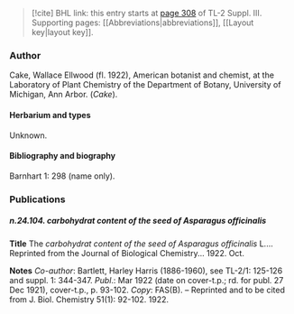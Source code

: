 > [!cite] BHL link: this entry starts at [page 308](https://www.biodiversitylibrary.org/item/103861#page/318/mode/1up) of TL-2 Suppl. III.
> Supporting pages: [[Abbreviations|abbreviations]], [[Layout key|layout key]].

### Author

Cake, Wallace Ellwood (fl. 1922), American botanist and chemist, at the Laboratory of Plant Chemistry of the Department of Botany, University of Michigan, Ann Arbor. (*Cake*).

#### Herbarium and types

Unknown.

#### Bibliography and biography

Barnhart 1: 298 (name only).

### Publications

##### n.24.104. carbohydrat content of the seed of Asparagus officinalis

**Title**
The *carbohydrat content of the seed of Asparagus officinalis* L.... Reprinted from the Journal of Biological Chemistry... 1922. Oct.

**Notes**
*Co-author*: Bartlett, Harley Harris (1886-1960), see TL-2/1: 125-126 and suppl. 1: 344-347.
*Publ*.: Mar 1922 (date on cover-t.p.; rd. for publ. 27 Dec 1921), cover-t.p., p. 93-102. *Copy*: FAS(B). – Reprinted and to be cited from J. Biol. Chemistry 51(1): 92-102. 1922.

